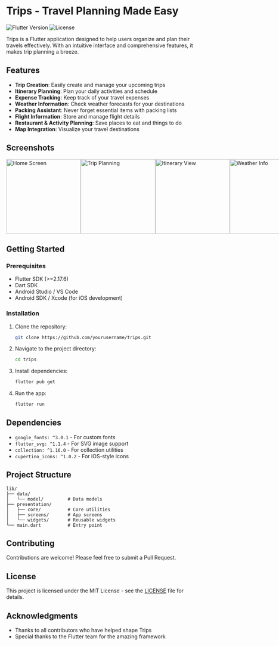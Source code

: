 # Trips - Travel Planning Made Easy

![Flutter Version](https://img.shields.io/badge/flutter->=2.17.6-blue.svg)
![License](https://img.shields.io/badge/license-MIT-green.svg)

Trips is a Flutter application designed to help users organize and plan their travels effectively. With an intuitive interface and comprehensive features, it makes trip planning a breeze.

## Features

- **Trip Creation**: Easily create and manage your upcoming trips
- **Itinerary Planning**: Plan your daily activities and schedule
- **Expense Tracking**: Keep track of your travel expenses
- **Weather Information**: Check weather forecasts for your destinations
- **Packing Assistant**: Never forget essential items with packing lists
- **Flight Information**: Store and manage flight details
- **Restaurant & Activity Planning**: Save places to eat and things to do
- **Map Integration**: Visualize your travel destinations

## Screenshots

<div style="display: flex; justify-content: space-between;">
    <img src="screenshots/screenshot-1.png" width="200" alt="Home Screen">
    <img src="screenshots/screenshot-2.png" width="200" alt="Trip Planning">
    <img src="screenshots/screenshot-3.png" width="200" alt="Itinerary View">
    <img src="screenshots/screenshot-4.png" width="200" alt="Weather Info">
    <img src="screenshots/screenshot-5.png" width="200" alt="Expenses">
</div>

## Getting Started

### Prerequisites

- Flutter SDK (>=2.17.6)
- Dart SDK
- Android Studio / VS Code
- Android SDK / Xcode (for iOS development)

### Installation

1. Clone the repository:
   ```bash
   git clone https://github.com/yourusername/trips.git
   ```

2. Navigate to the project directory:
   ```bash
   cd trips
   ```

3. Install dependencies:
   ```bash
   flutter pub get
   ```

4. Run the app:
   ```bash
   flutter run
   ```

## Dependencies

- `google_fonts: ^3.0.1` - For custom fonts
- `flutter_svg: ^1.1.4` - For SVG image support
- `collection: ^1.16.0` - For collection utilities
- `cupertino_icons: ^1.0.2` - For iOS-style icons

## Project Structure

```
lib/
├── data/
│   └── model/         # Data models
├── presentation/
│   ├── core/          # Core utilities
│   ├── screens/       # App screens
│   └── widgets/       # Reusable widgets
└── main.dart          # Entry point
```

## Contributing

Contributions are welcome! Please feel free to submit a Pull Request.

## License

This project is licensed under the MIT License - see the [LICENSE](LICENSE) file for details.

## Acknowledgments

- Thanks to all contributors who have helped shape Trips
- Special thanks to the Flutter team for the amazing framework
